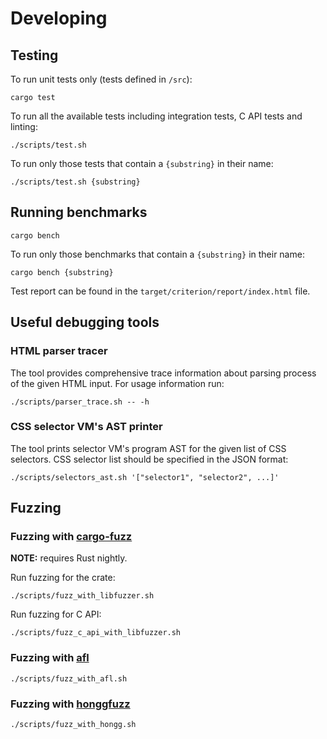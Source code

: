 # Developing

## Testing

To run unit tests only (tests defined in `/src`):

```
cargo test
```

To run all the available tests including integration tests, C API tests and linting:

```
./scripts/test.sh
```

To run only those tests that contain a `{substring}` in their name:

```
./scripts/test.sh {substring}
```

## Running benchmarks

```
cargo bench
```

To run only those benchmarks that contain a `{substring}` in their name:

```
cargo bench {substring}
```

Test report can be found in the `target/criterion/report/index.html` file.

## Useful debugging tools

### HTML parser tracer

The tool provides comprehensive trace information about parsing process of the given HTML input. For usage information run:

```
./scripts/parser_trace.sh -- -h
```

### CSS selector VM's AST printer

The tool prints selector VM's program AST for the given list of CSS selectors. CSS selector list should be specified in the JSON format:

```
./scripts/selectors_ast.sh '["selector1", "selector2", ...]'
```

## Fuzzing

### Fuzzing with [cargo-fuzz](https://rust-fuzz.github.io/book/cargo-fuzz.html)
**NOTE:** requires Rust nightly.

Run fuzzing for the crate:

```
./scripts/fuzz_with_libfuzzer.sh
```

Run fuzzing for C API:

```
./scripts/fuzz_c_api_with_libfuzzer.sh
```

### Fuzzing with [afl](https://rust-fuzz.github.io/book/afl.html)

```
./scripts/fuzz_with_afl.sh
```

### Fuzzing with [honggfuzz](https://github.com/rust-fuzz/honggfuzz-rs)

```
./scripts/fuzz_with_hongg.sh
```
